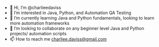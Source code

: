 - 👋 Hi, I’m @charlieedaviss
- 👀 I’m interested in Java, Python, and Automation QA Testing
- 🌱 I’m currently learning Java and Python fundamentals, looking to learn more automation frameworks
- 💞️ I’m looking to collaborate on any beginner level Java and Python projects/ automation scripts
- 📫 How to reach me charliee.daviss@gmail.com

<!---
charlieedaviss/charlieedaviss is a ✨ special ✨ repository because its `README.md` (this file) appears on your GitHub profile.
You can click the Preview link to take a look at your changes.
--->

